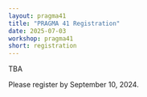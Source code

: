 ```yaml
---
layout: pragma41
title: "PRAGMA 41 Registration"
date: 2025-07-03
workshop: pragma41
short: registration
---
```



TBA

Please register by  September 10, 2024.<br>
